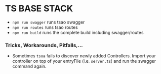 # TS BASE STACK

- `npm run swagger` runs tsao swagger
- `npm run routes` runs tsao routes
- `npm run build` runs the complete build including swagger/routes

### Tricks, Workarounds, Pitfalls,...
- Sometimes `tsoa` fails to discover newly added Controllers. Import your controller on top of your entryFile (i.e. `server.ts`) 
and run the swagger command again. 